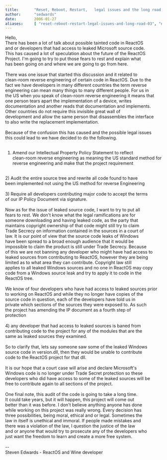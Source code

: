 ```yaml
---
title:       "Reset, Reboot, Restart,	legal issues and the long road to 0.3"
author:      "sedwards"
date:        2006-01-27
aliases:     [ "reset-reboot-restart-legal-issues-and-long-road-03", "node/256" ]
---
```


Hello,<br/>
There has been a lot of talk about possible tainted code in ReactOS<br/>
and or developers that had access to leaked Microsoft source code.<br/>
This has caused a lot of speculation about the future of the ReactOS<br/>
Project. I'm going to try to put those fears to rest and explain what<br/>
has been going on and where we are going to go from here.<br/>
 <br/>
There was one issue that started this discussion and it related to<br/>
clean-room reverse engineering of certain code in ReactOS. Due to the<br/>
fact we have developers in many different countries the term reverse<br/>
engineering can mean many things to many different people. For us in<br/>
the US when you speak of clean-room reverse engineering it means that<br/>
one person tears apart the implementation of a device, writes<br/>
documentation and another reads that documentation and implements.<br/>
Other countries do not require this invisible great wall of<br/>
development and allow the same person that disassembles the interface<br/>
to also write the replacement implementation.<br/>
 <br/>
Because of the confusion this has caused and the possible legal issues<br/>
this could lead to we have decided to do the following.<br/>
 <br/>
1) Amend our Intellectual Property Policy Statement to reflect<br/>
clean-room reverse engineering as meaning the US standard method for<br/>
reverse engineering and make that the project requirement<br/>
 <br/>
2) Audit the entire source tree and rewrite all code found to have<br/>
been implemented not using the US method for reverse Engineering<br/>
 <br/>
3) Require all developers contributing major code to accept the terms<br/>
of our IP Policy Document via signature.<br/>
 <br/>
Now as for the issue of leaked source code, I want to try to put all<br/>
fears to rest. We don't know what the legal ramifications are for<br/>
someone downloading and having leaked code, as the party that<br/>
maintains copyright ownership of that code might still try to claim<br/>
Trade Secrecy on information contained in the sources in a court of<br/>
law. It is our point of view that the source code leaks of Windows<br/>
have been spread to a broad enough audience that it would be<br/>
impossible to claim the product is still under Trade Secrecy. Because<br/>
of this we are not banning any developer who might have had access to<br/>
leaked sources from contributing to ReactOS, however they are being<br/>
limited as to what area they can contribute. Copyright law still<br/>
applies to all leaked Windows sources and no one in ReactOS may copy<br/>
code from a Windows source leak and try to apply it to code in the<br/>
ReactOS tree.<br/>
 <br/>
We know of four developers who have had access to leaked sources prior<br/>
to working on ReactOS and while they no longer have copies of the<br/>
source code in question, each of the developers have told us in<br/>
private which sections of the sources they were exposed to. As such<br/>
the project has amending the IP document as a fourth step of<br/>
protection<br/>
 <br/>
4) any developer that had access to leaked sources is baned from<br/>
contributing code to the project for any of the modules that are the<br/>
same as leaked sources they examined.<br/>
 <br/>
So to clarify that, lets say someone saw some of the leaked Windows<br/>
source code in version.dll, then they would be unable to contribute<br/>
code to the ReactOS project for that dll.<br/>
 <br/>
It is our hope that a court case will arise and declare Microsoft's<br/>
Windows code is no longer under Trade Secret protection so these<br/>
developers who did have access to some of the leaked sources will be<br/>
free to contribute again to all sections of the project.<br/>
 <br/>
One final note, this audit of the code is going to take a long time.<br/>
It could take years, but it will happen, this project will come out<br/>
better than it was before. I don't believe anything anyone has done<br/>
while working on this project was really wrong. Every decision has<br/>
three possibilities, being moral, ethical and or legal. Sometimes the<br/>
law in itself is unethical and immoral. If people made mistakes and<br/>
there was a violation of the law, I question the justice of the law<br/>
and or anyone that would try to prosecute any of the developers who<br/>
just want the freedom to learn and create a more free system.<br/>
<br/> 
--<br/>
Steven Edwards - ReactOS and Wine developer
